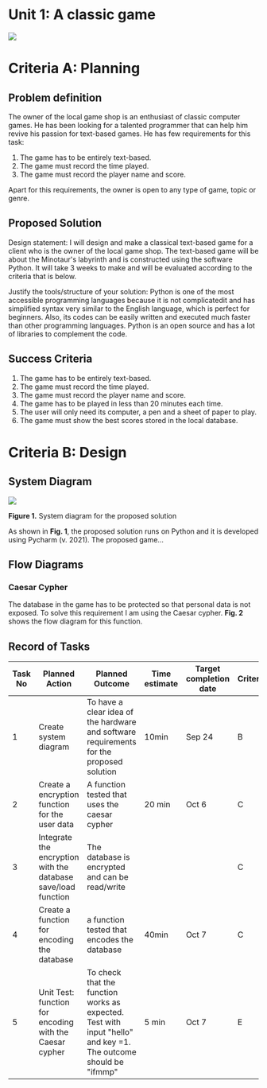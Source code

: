 # Unit 1: A classic game 
![](game.gif)

# Criteria A: Planning

## Problem definition

The owner of the local game shop is an enthusiast of classic computer games. He has been looking for a talented programmer that can help him revive his passion for text-based games. He has few requirements for this task:

1. The game has to be entirely text-based.
2. The game must record the time played.
3. The game must record the player name and score.

Apart for this requirements, the owner is open to any type of game, topic or genre.

## Proposed Solution

Design statement:
I will design and make a classical text-based game for a client who is the owner of the local game shop. The text-based game will be about the Minotaur's labyrinth and is constructed using the software Python. It will take 3 weeks to make and will be evaluated according to the criteria that is below.

Justify the tools/structure of your solution:
Python is one of the most accessible programming languages because it is not complicatedit and has simplified syntax very similar to the English language, which is perfect for beginners. Also, its codes can be easily written and executed much faster than other programming languages. Python is an open source and has a lot of libraries to complement the code.

## Success Criteria
1. The game has to be entirely text-based.
2. The game must record the time played.
3. The game must record the player name and score.
4. The game has to be played in less than 20 minutes each time.
5. The user will only need its computer, a pen and a sheet of paper to play.
6. The game must show the best scores stored in the local database.

# Criteria B: Design

## System Diagram
![](IMG_0153.jpg)

**Figure 1.** System diagram for the proposed solution

As shown in **Fig. 1**, the proposed solution runs on Python and it is developed using Pycharm (v. 2021). The proposed game...

## Flow Diagrams

### Caesar Cypher

The database in the game has to be protected so that personal data is not exposed. To solve this requirement I am using the Caesar cypher. **Fig. 2**
shows the flow diagram for this function.


## Record of Tasks
| Task No | Planned Action                                                | Planned Outcome                                                                                                 | Time estimate | Target completion date | Criterion |
|---------|---------------------------------------------------------------|-----------------------------------------------------------------------------------------------------------------|---------------|------------------------|-----------|
| 1       | Create system diagram                                         | To have a clear idea of the hardware and software requirements for the proposed solution                        | 10min         | Sep 24                 | B         |
| 2       | Create a encryption function for the user data                | A function tested that uses the caesar cypher                                                                   | 20 min        | Oct 6                  | C         |
| 3       | Integrate the encryption with the database save/load function | The database is encrypted and can be read/write                                                                 |               |                        | C         |
| 4       | Create a function for encoding the database                   | a function tested that encodes the database                                                                     | 40min         | Oct 7                  | C         |
| 5       | Unit Test: function for encoding with the Caesar cypher       | To check that the function works as expected. Test with input "hello" and key =1. The outcome should be "ifmmp" | 5 min         | Oct 7                  | E         |

